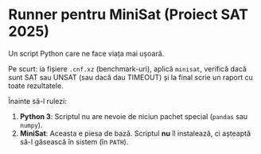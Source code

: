 # Runner pentru MiniSat (Proiect SAT 2025)

Un script Python care ne face viața mai ușoară.

Pe scurt: ia fișiere `.cnf.xz` (benchmark-uri), aplică `minisat`, verifică dacă sunt SAT sau UNSAT (sau dacă dau TIMEOUT) și la final scrie un raport cu toate rezultatele.

Înainte să-l rulezi:

1.  **Python 3**: Scriptul nu are nevoie de niciun pachet special (`pandas` sau `numpy`).
2.  **MiniSat**: Aceasta e piesa de bază. Scriptul **nu** îl instalează, ci așteaptă să-l găsească în sistem (în `PATH`).
